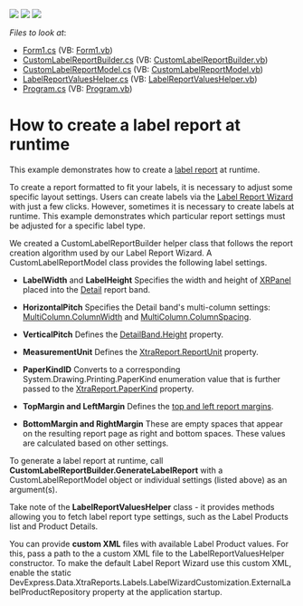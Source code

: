 <!-- default badges list -->
![](https://img.shields.io/endpoint?url=https://codecentral.devexpress.com/api/v1/VersionRange/128599506/19.2.3%2B)
[![](https://img.shields.io/badge/Open_in_DevExpress_Support_Center-FF7200?style=flat-square&logo=DevExpress&logoColor=white)](https://supportcenter.devexpress.com/ticket/details/T473792)
[![](https://img.shields.io/badge/📖_How_to_use_DevExpress_Examples-e9f6fc?style=flat-square)](https://docs.devexpress.com/GeneralInformation/403183)
<!-- default badges end -->
<!-- default file list -->
*Files to look at*:

* [Form1.cs](./CS/Reporting_how-to-create-a-label-report-at-runtime-t473792/Form1.cs) (VB: [Form1.vb](./VB/Reporting_how-to-create-a-label-report-at-runtime-t473792/Form1.vb))
* [CustomLabelReportBuilder.cs](./CS/Reporting_how-to-create-a-label-report-at-runtime-t473792/LabelReportRuntime/CustomLabelReportBuilder.cs) (VB: [CustomLabelReportBuilder.vb](./VB/Reporting_how-to-create-a-label-report-at-runtime-t473792/LabelReportRuntime/CustomLabelReportBuilder.vb))
* [CustomLabelReportModel.cs](./CS/Reporting_how-to-create-a-label-report-at-runtime-t473792/LabelReportRuntime/CustomLabelReportModel.cs) (VB: [CustomLabelReportModel.vb](./VB/Reporting_how-to-create-a-label-report-at-runtime-t473792/LabelReportRuntime/CustomLabelReportModel.vb))
* [LabelReportValuesHelper.cs](./CS/Reporting_how-to-create-a-label-report-at-runtime-t473792/LabelReportRuntime/LabelReportValuesHelper.cs) (VB: [LabelReportValuesHelper.vb](./VB/Reporting_how-to-create-a-label-report-at-runtime-t473792/LabelReportRuntime/LabelReportValuesHelper.vb))
* [Program.cs](./CS/Reporting_how-to-create-a-label-report-at-runtime-t473792/Program.cs) (VB: [Program.vb](./VB/Reporting_how-to-create-a-label-report-at-runtime-t473792/Program.vb))
<!-- default file list end -->
# How to create a label report at runtime

This example demonstrates how to create a [label report](https://docs.devexpress.com/XtraReports/4792/create-popular-reports/create-labels-and-badges) at runtime.

To create a report formatted to fit your labels, it is necessary to adjust some specific layout settings. Users can create labels via the [Label Report Wizard](https://docs.devexpress.com/XtraReports/114845/create-end-user-reporting-applications/wpf-reporting/end-user-report-designer/gui/report-wizard/label-report) with just a few clicks.
However, sometimes it is necessary to create labels at runtime. This example demonstrates which particular report settings must be adjusted for a specific label type.

We created a CustomLabelReportBuilder helper class that follows the report creation algorithm used by our Label Report Wizard. A CustomLabelReportModel class provides the following label settings.

* **LabelWidth** and **LabelHeight**
Specifies the width and height of [XRPanel](https://docs.devexpress.com/XtraReports/DevExpress.XtraReports.UI.XRPanel) placed into the [Detail](https://docs.devexpress.com/XtraReports/2587/detailed-guide-to-devexpress-reporting/introduction-to-banded-reports) report band.
* **HorizontalPitch**
Specifies the Detail band's multi-column settings: [MultiColumn.ColumnWidth](https://docs.devexpress.com/XtraReports/DevExpress.XtraReports.UI.MultiColumn.ColumnWidth) and [MultiColumn.ColumnSpacing](https://docs.devexpress.com/XtraReports/DevExpress.XtraReports.UI.MultiColumn.ColumnSpacing).
* **VerticalPitch**
Defines the [DetailBand.Height](https://docs.devexpress.com/XtraReports/DevExpress.XtraReports.UI.XRControl.Height) property.
* **MeasurementUnit**
Defines the [XtraReport.ReportUnit](https://docs.devexpress.com/XtraReports/DevExpress.XtraReports.UI.XtraReport.ReportUnit) property.

* **PaperKindID**
Converts to a corresponding System.Drawing.Printing.PaperKind enumeration value that is further passed to the [XtraReport.PaperKind](https://docs.devexpress.com/XtraReports/DevExpress.XtraReports.UI.XtraReport.PaperKind) property.

* **TopMargin and LeftMargin**
Defines the [top and left report margins](https://docs.devexpress.com/XtraReports/DevExpress.XtraReports.UI.XtraReport.Margins).

* **BottomMargin and RightMargin**
These are empty spaces that appear on the resulting report page as right and bottom spaces. These values are calculated based on other settings.

To generate a label report at runtime, call **CustomLabelReportBuilder.GenerateLabelReport** with a CustomLabelReportModel object or individual settings (listed above) as an argument(s).

Take note of the **LabelReportValuesHelper** class - it provides methods allowing you to fetch label report type settings, such as the Label Products list and Product Details.

You can provide **custom XML** files with available Label Product values. For this, pass a path to the a custom XML file to the LabelReportValuesHelper constructor.
To make the default Label Report Wizard use this custom XML, enable the static DevExpress.Data.XtraReports.Labels.LabelWizardCustomization.ExternalLabelProductRepository property at the application startup.

